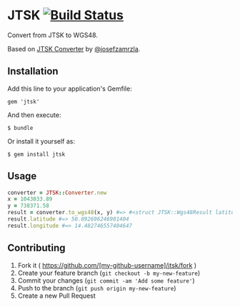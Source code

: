 # JTSK  [![Build Status](https://travis-ci.org/simi/jtsk.svg?branch=master)](https://travis-ci.org/simi/jtsk)

Convert from JTSK to WGS48.

Based on [JTSK Converter](https://github.com/josefzamrzla/JTSK_Converter) by [@josefzamrzla](https://github.com/josefzamrzla).

## Installation

Add this line to your application's Gemfile:

    gem 'jtsk'

And then execute:

    $ bundle

Or install it yourself as:

    $ gem install jtsk

## Usage

```ruby
converter = JTSK::Converter.new
x = 1043033.89
y = 738371.58
result = converter.to_wgs48(x, y) #=> #<struct JTSK::Wgs48Result latitude=50.092696246901404, longitude=14.482746557404647>
result.latitude #=> 50.092696246901404
result.longitude #=> 14.482746557404647
```

## Contributing

1. Fork it ( https://github.com/[my-github-username]/jtsk/fork )
2. Create your feature branch (`git checkout -b my-new-feature`)
3. Commit your changes (`git commit -am 'Add some feature'`)
4. Push to the branch (`git push origin my-new-feature`)
5. Create a new Pull Request
